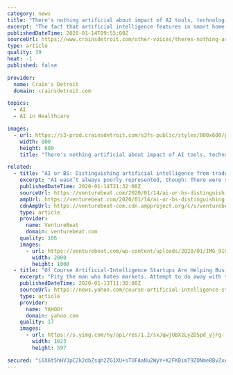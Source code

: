```yaml
---
category: news
title: "There's nothing artificial about impact of AI tools, technologies"
excerpt: "The fact that artificial intelligence features in smart home devices — from digital assistants ... The discussion highlighted various applications of AI in the automotive, technology, video and entertainment, and health care industries, while also providing insight into the considerations companies should consider when evaluating the ..."
publishedDateTime: 2020-01-14T09:55:00Z
sourceUrl: https://www.crainsdetroit.com/other-voices/theres-nothing-artificial-about-impact-ai-tools-technologies
type: article
quality: 39
heat: -1
published: false

provider:
  name: Crain's Detroit
  domain: crainsdetroit.com

topics:
  - AI
  - AI in Healthcare

images:
  - url: https://s3-prod.crainsdetroit.com/s3fs-public/styles/800x600/public/Jeff%20Marston_i.jpg
    width: 800
    height: 600
    title: "There's nothing artificial about impact of AI tools, technologies"

related:
  - title: "AI or BS: Distinguishing artificial intelligence from trade show hype"
    excerpt: "AI wasn’t always poorly represented, though: There were some legitimate and legitimately exciting examples of artificial intelligence at CES. And all the questionable AI pitches were more than counterbalanced by the automotive industry, which is doing a better job than others at setting expectations for AI’s growing role in its products ..."
    publishedDateTime: 2020-01-14T21:32:00Z
    sourceUrl: https://venturebeat.com/2020/01/14/ai-or-bs-distinguishing-artificial-intelligence-from-trade-show-hype/
    ampUrl: https://venturebeat.com/2020/01/14/ai-or-bs-distinguishing-artificial-intelligence-from-trade-show-hype/amp/
    cdnAmpUrl: https://venturebeat-com.cdn.ampproject.org/c/s/venturebeat.com/2020/01/14/ai-or-bs-distinguishing-artificial-intelligence-from-trade-show-hype/amp/
    type: article
    provider:
      name: VentureBeat
      domain: venturebeat.com
    quality: 106
    images:
      - url: https://venturebeat.com/wp-content/uploads/2020/01/IMG_9100-e1579014434237.jpeg?fit=2000%2C1000&strip=all
        width: 2000
        height: 1000
  - title: "Of Course Artificial-Intelligence Startups Are Helping Businesses Fake Diversity"
    excerpt: "Pity the man who hates markets. Attempt to do away with them, a la Stalin in the ’30s or Mao in the ’50s, and the rabble will begin to trade illegally. Maintain a command economy long enough, and reformers will arise to push the pendulum in the other direction."
    publishedDateTime: 2020-01-13T11:30:00Z
    sourceUrl: https://news.yahoo.com/course-artificial-intelligence-startups-helping-113035205.html
    type: article
    provider:
      name: YAHOO!
      domain: yahoo.com
    quality: 17
    images:
      - url: https://s.yimg.com/ny/api/res/1.2/sxJqwjUBXzLyZD5pd_yjFg--/YXBwaWQ9aGlnaGxhbmRlcjt3PTEyODA7aD03NDYuOTc5NDcyMTQwNzYyNQ--/https://s.yimg.com/uu/api/res/1.2/5QrSUnIT24anBF7SuAz0_g--~B/aD01OTc7dz0xMDIzO3NtPTE7YXBwaWQ9eXRhY2h5b24-/https://media.zenfs.com/en-US/the_national_review_738/c395f58fb63d49ef4b022fa288b0df8b
        width: 1023
        height: 597

secured: "i6X6t5hHVJpC2k2dbZsqh2ZG1XU+sTUFAaNu2WyY+K2FKBimT9ZONme8BvZxAMbxqr/+pu/fBuffrhWu8WdMRXwxQgsUUohVUZx+C3iQ0BXrg0O2rkMv9oAyOESbyUhUcgotsBlqsj5mWzzTofbcFnQvTXRCedcXCQ24Wfai4l5RFkiQVJ0L/eu01oe18lgAPuPlR9RcK0sg+q+xai8FvAFHMsykLjmvSdjbbbTCI7spGk1iAvanmbYYiQqoNom3E1Unng3xBjU2AEigWELLgQUz3OR+7mm9czcpZ/xnzwl9Sxcfpup9M919p36sa2wCwUva74K+W8sorrwySlrqiOKB7oqlrJN1zelXb+oxcW/iFI6ZFlC1uQ/IFFAP2Xkz/lkZFtTzvYuejXPEcfdCTK03eRj9OjtL0UY34wdmxtI4gDaAn96ejGuZnr8w/DzseefiYkqq3p4TzyFYNejvYw==;4tT0XQbEWQhROcUkGZDyaQ=="
---
```


